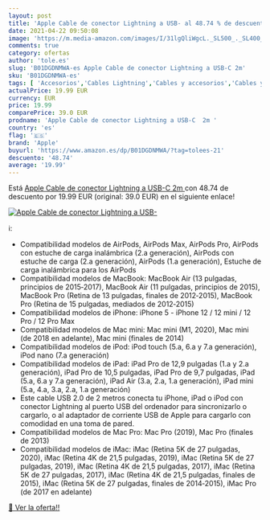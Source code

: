 ```yaml
---
layout: post
title: 'Apple Cable de conector Lightning a USB- al 48.74 % de descuento'
date: 2021-04-22 09:50:08
image: 'https://m.media-amazon.com/images/I/31lgQliWgcL._SL500_._SL400_.jpg'
comments: true
category: ofertas
author: 'tole.es'
slug: 'B01DGDNMWA-es Apple Cable de conector Lightning a USB-C 2m'
sku: 'B01DGDNMWA-es'
tags: [ 'Accesorios','Cables Lightning','Cables y accesorios','Cables y conectores','Informática','apple', ]
actualPrice: 19.99 EUR
currency: EUR
price: 19.99
comparePrice: 39.0 EUR
prodname: 'Apple Cable de conector Lightning a USB-C  2m '
country: 'es'
flag: '🇪🇸'
brand: 'Apple'
buyurl: 'https://www.amazon.es/dp/B01DGDNMWA/?tag=tolees-21'
descuento: '48.74'
average: '19.99'
---
```


Está [Apple Cable de conector Lightning a USB-C  2m ](https://www.amazon.es/dp/B01DGDNMWA/?tag=tolees-21) con 48.74 de descuento por 19.99 EUR (original: 39.0 EUR) en el siguiente enlace!

[![Apple Cable de conector Lightning a USB-](https://m.media-amazon.com/images/I/31lgQliWgcL._SL500_._SL400_.jpg)](https://www.amazon.es/dp/B01DGDNMWA/?tag=tolees-21)

ℹ️:

- Compatibilidad modelos de AirPods, AirPods Max, AirPods Pro, AirPods con estuche de carga inalámbrica (2.a generación), AirPods con estuche de carga (2.a generación), AirPods (1.a generación), Estuche de carga inalámbrica para los AirPods
- Compatibilidad modelos de MacBook: MacBook Air (13 pulgadas, principios de 2015‐2017), MacBook Air (11 pulgadas, principios de 2015), MacBook Pro (Retina de 13 pulgadas, finales de 2012‐2015), MacBook Pro (Retina de 15 pulgadas, mediados de 2012‐2015)
- Compatibilidad modelos de iPhone: iPhone 5 - iPhone 12 / 12 mini / 12 Pro / 12 Pro Max
- Compatibilidad modelos de Mac mini: Mac mini (M1, 2020), Mac mini (de 2018 en adelante), Mac mini (finales de 2014)
- Compatibilidad modelos de iPod: iPod touch (5.a, 6.a y 7.a generación), iPod nano (7.a generación)
- Compatibilidad modelos de iPad: iPad Pro de 12,9 pulgadas (1.a y 2.a generación), iPad Pro de 10,5 pulgadas, iPad Pro de 9,7 pulgadas, iPad (5.a, 6.a y 7.a generación), iPad Air (3.a, 2.a, 1.a generación), iPad mini (5.a, 4.a, 3.a, 2.a, 1.a generación)
- Este cable USB 2.0 de 2 metros conecta tu iPhone, iPad o iPod con conector Lightning al puerto USB del ordenador para sincronizarlo o cargarlo, o al adaptador de corriente USB de Apple para cargarlo con comodidad en una toma de pared.
- Compatibilidad modelos de Mac Pro: Mac Pro (2019), Mac Pro (finales de 2013)
- Compatibilidad modelos de iMac: iMac (Retina 5K de 27 pulgadas, 2020), iMac (Retina 4K de 21,5 pulgadas, 2019), iMac (Retina 5K de 27 pulgadas, 2019), iMac (Retina 4K de 21,5 pulgadas, 2017), iMac (Retina 5K de 27 pulgadas, 2017), iMac (Retina 4K de 21,5 pulgadas, finales de 2015), iMac (Retina 5K de 27 pulgadas, finales de 2014‐2015), iMac Pro (de 2017 en adelante)

[🛒 Ver la oferta!!](https://www.amazon.es/dp/B01DGDNMWA/?tag=tolees-21)
